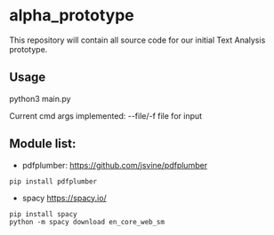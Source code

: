 # alpha_prototype

This repository will contain all source code for our initial Text Analysis prototype.

## Usage
python3 main.py

Current cmd args implemented: 
--file/-f   file for input

## Module list:
* pdfplumber:
https://github.com/jsvine/pdfplumber
```
pip install pdfplumber
```
* spacy https://spacy.io/
```
pip install spacy 
python -m spacy download en_core_web_sm
```
